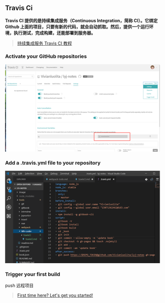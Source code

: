 ## Travis Ci
**Travis CI 提供的是持续集成服务（Continuous Integration，简称 CI）。它绑定 Github 上面的项目，只要有新的代码，就会自动抓取。然后，提供一个运行环境，执行测试，完成构建，还能部署到服务器。**
>[持续集成服务 Travis CI 教程](http://www.ruanyifeng.com/blog/2017/12/travis_ci_tutorial.html)<br>

### Activate your GitHub repositories
![travis](../../../image/travisCi/travisCi2.png)
### Add a .travis.yml file to your repository
![travis](../../../image/travisCi/travisCi.png)
### Trigger your first build
push 远程项目
>[First time here? Let's get you started!
](https://travis-ci.org/getting_started)
